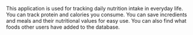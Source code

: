 This application is used for tracking daily nutrition intake in everyday life. You can track protein and calories you consume. You can save incredients and meals and their nutritional values for easy use. You can also find what foods other users have added to the database.  
